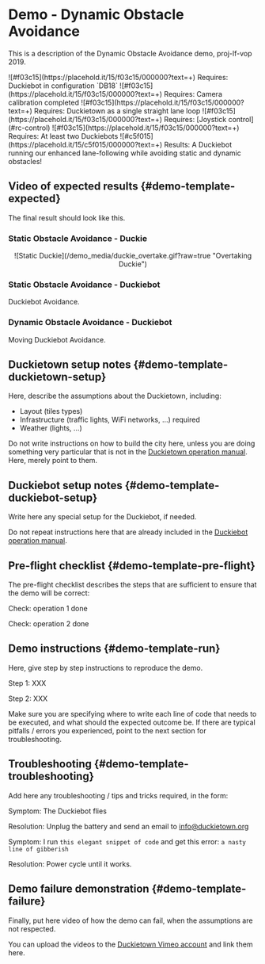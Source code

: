 # Demo - Dynamic Obstacle Avoidance

This is a description of the Dynamic Obstacle Avoidance demo, proj-lf-vop 2019.
<div class='requirements' markdown="1">
 ![#f03c15](https://placehold.it/15/f03c15/000000?text=+) Requires: Duckiebot in configuration `DB18`
 ![#f03c15](https://placehold.it/15/f03c15/000000?text=+) Requires: Camera calibration completed
 ![#f03c15](https://placehold.it/15/f03c15/000000?text=+) Requires: Duckietown as a single straight lane loop
 ![#f03c15](https://placehold.it/15/f03c15/000000?text=+) Requires: [Joystick control](#rc-control)
 ![#f03c15](https://placehold.it/15/f03c15/000000?text=+) Requires: At least two Duckiebots
 ![#c5f015](https://placehold.it/15/c5f015/000000?text=+) Results: A Duckiebot running our enhanced lane-following while avoiding static and dynamic obstacles!
</div>

## Video of expected results {#demo-template-expected}

The final result should look like this.

<h3> Static Obstacle Avoidance - Duckie</h3>


<p align="center">
![Static Duckie](/demo_media/duckie_overtake.gif?raw=true "Overtaking Duckie")
</p>

<h3> Static Obstacle Avoidance - Duckiebot </h3>

  <div figure-id="fig:lane_following_vid">
      <figcaption> Duckiebot Avoidance.
      </figcaption>
      <dtvideo src='vimeo:334931570'/>
  </div>

<h3> Dynamic Obstacle Avoidance - Duckiebot </h4>

  <div figure-id="fig:lane_following_vid">
      <figcaption> Moving Duckiebot Avoidance.
      </figcaption>
      <dtvideo src='vimeo:334931570'/>
  </div>


## Duckietown setup notes {#demo-template-duckietown-setup}

Here, describe the assumptions about the Duckietown, including:

* Layout (tiles types)
* Infrastructure (traffic lights, WiFi networks, ...) required
* Weather (lights, ...)

Do not write instructions on how to build the city here, unless you are doing something very particular that is not in the [Duckietown operation manual](+opmanual_duckietown#duckietowns). Here, merely point to them.

## Duckiebot setup notes {#demo-template-duckiebot-setup}

Write here any special setup for the Duckiebot, if needed.

Do not repeat instructions here that are already included in the [Duckiebot operation manual](+opmanual_duckiebot#opmanual_duckiebot).

## Pre-flight checklist {#demo-template-pre-flight}

The pre-flight checklist describes the steps that are sufficient to ensure that the demo will be correct:

Check: operation 1 done

Check: operation 2 done

## Demo instructions {#demo-template-run}

Here, give step by step instructions to reproduce the demo.

Step 1: XXX

Step 2: XXX

Make sure you are specifying where to write each line of code that needs to be executed, and what should the expected outcome be. If there are typical pitfalls / errors you experienced, point to the next section for troubleshooting.

## Troubleshooting {#demo-template-troubleshooting}

Add here any troubleshooting / tips and tricks required, in the form:


Symptom: The Duckiebot flies

Resolution: Unplug the battery and send an email to info@duckietown.org


Symptom: I run `this elegant snippet of code` and get this error: `a nasty line of gibberish`

Resolution: Power cycle until it works.

## Demo failure demonstration {#demo-template-failure}

Finally, put here video of how the demo can fail, when the assumptions are not respected.

You can upload the videos to the [Duckietown Vimeo account](https://vimeo.com/duckietown) and link them here.
